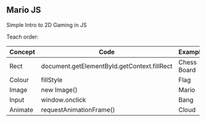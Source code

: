 ## Mario JS

Simple Intro to 2D Gaming in JS

Teach order:

| Concept | Code | Example |
| ------ | ------ | ------ |
| Rect | document.getElementById.getContext.fillRect | Chess Board |
| Colour | fillStyle | Flag |
| Image | new Image() | Mario |
| Input | window.onclick | Bang |
| Animate | requestAnimationFrame() | Cloud |